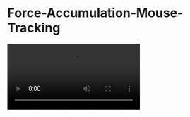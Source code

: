 # Force-Accumulation-Mouse-Tracking
![alt text](https://github.com/donscara/Force-Accumulation-Mouse-Tracking/blob/main/2020-12-26%2023-30-35.mkv)
